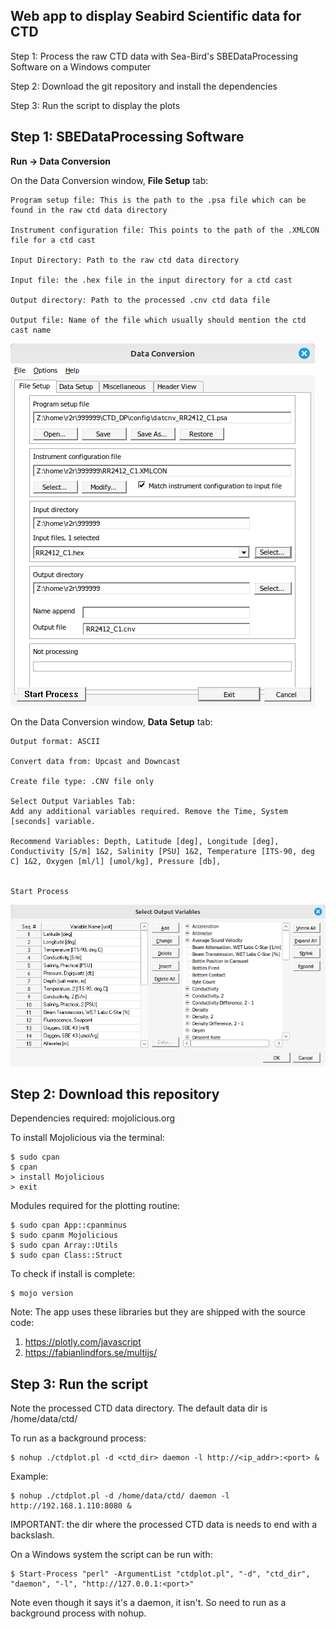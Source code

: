 Web app to display Seabird Scientific data for CTD
-----------------------------------------------------

Step 1: Process the raw CTD data with Sea-Bird's SBEDataProcessing Software on a Windows computer

Step 2: Download the git repository and install the dependencies

Step 3: Run the script to display the plots

Step 1: SBEDataProcessing Software
-----------------------------------------------------
**Run -> Data Conversion**

On the Data Conversion window, **File Setup** tab: 
```
Program setup file: This is the path to the .psa file which can be found in the raw ctd data directory

Instrument configuration file: This points to the path of the .XMLCON file for a ctd cast

Input Directory: Path to the raw ctd data directory

Input file: the .hex file in the input directory for a ctd cast

Output directory: Path to the processed .cnv ctd data file

Output file: Name of the file which usually should mention the ctd cast name
```

![Screenshot of FileSetup](images/filesetup.png)

On the Data Conversion window, **Data Setup** tab:
```
Output format: ASCII

Convert data from: Upcast and Downcast

Create file type: .CNV file only

Select Output Variables Tab:
Add any additional variables required. Remove the Time, System [seconds] variable.

Recommend Variables: Depth, Latitude [deg], Longitude [deg], Conductivity [S/m] 1&2, Salinity [PSU] 1&2, Temperature [ITS-90, deg C] 1&2, Oxygen [ml/l] [umol/kg], Pressure [db], 


Start Process
```
![Screenshot of OutputVar](images/outputVariables.png)


Step 2: Download this repository
-----------------------------------------------------

Dependencies required: mojolicious.org

To install Mojolicious via the terminal:

```
$ sudo cpan
$ cpan
> install Mojolicious
> exit
```

Modules required for the plotting routine:

```
$ sudo cpan App::cpanminus 
$ sudo cpanm Mojolicious
$ sudo cpan Array::Utils
$ sudo cpan Class::Struct
```

To check if install is complete:

```
$ mojo version
```

Note: The app uses these libraries but they are shipped with the source code:
1. https://plotly.com/javascript 
2. https://fabianlindfors.se/multijs/

Step 3: Run the script
-----------------------------------------------------
Note the processed CTD data directory. The default data dir is /home/data/ctd/

To run as a background process:
```
$ nohup ./ctdplot.pl -d <ctd_dir> daemon -l http://<ip_addr>:<port> &
```

Example:
```
$ nohup ./ctdplot.pl -d /home/data/ctd/ daemon -l http://192.168.1.110:8080 &
```
IMPORTANT: the dir where the processed CTD data is needs to end with a backslash.

On a Windows system the script can be run with:
```
$ Start-Process "perl" -ArgumentList "ctdplot.pl", "-d", "ctd_dir", "daemon", "-l", "http://127.0.0.1:<port>"
```

Note even though it says it's a daemon, it isn't. 
So need to run as a background process with nohup.



